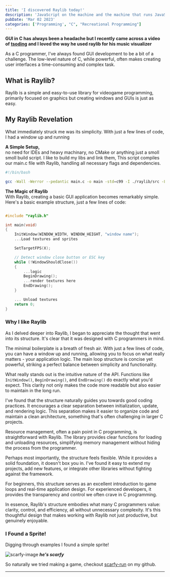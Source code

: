 ```yaml
---
title: 'I discovered Raylib today!'
description: 'JavaScript on the machine and the machine that runs JavaScript'
pubDate: 'Mar 02 2023'
categories: ['Programming', "C", "Recreational Programming"]
---
```


**GUI in C has always been a headache but I recently came across a video of [tsoding](https://www.youtube.com/tsoding) and I loved the way he used raylib for his music visualizer**

As a C programmer, I've always found GUI development to be a bit of a challenge. The low-level nature of C, while powerful, often makes creating user interfaces a time-consuming and complex task.

## What is Raylib?

Raylib is a simple and easy-to-use library for videogame programming, primarily focused on graphics but creating windows and GUIs is just as easy.

## My Raylib Revelation

What immediately struck me was its simplicity. With just a few lines of code, I had a window up and running

**A Simple Setup,** <br/>
no need for IDEs and heavy machinary, no CMake or anything just a smoll smoll build script.
I like to build my libs and link them, 
This script compiles our main.c file with Raylib, handling all necessary flags and dependencies.

```build.sh
#!/bin/bash

gcc -Wall -Werror --pedantic main.c -o main -std=c99 -I ./raylib/src -L ./raylib/src -lraylib -lGL -lm -lpthread -ldl -lrt -lX11
```

**The Magic of Raylib** <br/>
With Raylib, creating a basic GUI application becomes remarkably simple. Here's a basic example structure, just a few lines of code:

```main.c

#include "raylib.h"

int main(void)
{
    InitWindow(WINDOW_WIDTH, WINDOW_HEIGHT, "window name");
    ...Load textures and sprites

    SetTargetFPS(X);

    // Detect window close button or ESC key
    while (!WindowShouldClose())  
    {
        ...logic
	    BeginDrawing();
        ...render textures here
        EndDrawing();
    }

    ... Unload textures 
    return 0;
}
```

### Why I like Raylib 
As I delved deeper into Raylib, I began to appreciate the thought that went into its structure. It's clear that it was designed with C programmers in mind.

The minimal boilerplate is a breath of fresh air. With just a few lines of code, you can have a window up and running, allowing you to focus on what really matters - your application logic. The main loop structure is concise yet powerful, striking a perfect balance between simplicity and functionality.

What really stands out is the intuitive nature of the API. Functions like `InitWindow()`, `BeginDrawing()`, and `EndDrawing()` do exactly what you'd expect. This clarity not only makes the code more readable but also easier to maintain in the long run.

I've found that the structure naturally guides you towards good coding practices. It encourages a clear separation between initialization, update, and rendering logic. This separation makes it easier to organize code and maintain a clean architecture, something that's often challenging in larger C projects.

Resource management, often a pain point in C programming, is straightforward with Raylib. The library provides clear functions for loading and unloading resources, simplifying memory management without hiding the process from the programmer.

Perhaps most importantly, the structure feels flexible. While it provides a solid foundation, it doesn't box you in. I've found it easy to extend my projects, add new features, or integrate other libraries without fighting against the framework.

For beginners, this structure serves as an excellent introduction to game loops and real-time application design. For experienced developers, it provides the transparency and control we often crave in C programming.

In essence, Raylib's structure embodies what many C programmers value: clarity, control, and efficiency, all without unnecessary complexity. It's this thoughtful design that makes working with Raylib not just productive, but genuinely enjoyable.

### I Found a Sprite!

Digging through examples I found a simple sprite!

![scarfy-image](/blog/post/scarfy.png)
***he's scarfy***

So naturally we tried making a game, checkout [scarfy-run](https://github.com/DHRMKJ/scarfy-run)
on my github.
<hr/>